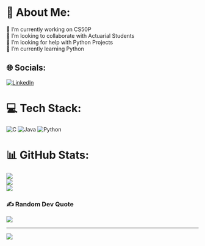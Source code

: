 # 💫 About Me:
🔭 I’m currently working on CS50P<br>👯 I’m looking to collaborate with Actuarial Students<br>🤝 I’m looking for help with Python Projects<br>🌱 I’m currently learning Python<br>


## 🌐 Socials:
[![LinkedIn](https://img.shields.io/badge/LinkedIn-%230077B5.svg?logo=linkedin&logoColor=white)](https://linkedin.com/in/kudakwashechikonyora) 

# 💻 Tech Stack:
![C](https://img.shields.io/badge/c-%2300599C.svg?style=for-the-badge&logo=c&logoColor=white) ![Java](https://img.shields.io/badge/java-%23ED8B00.svg?style=for-the-badge&logo=openjdk&logoColor=white) ![Python](https://img.shields.io/badge/python-3670A0?style=for-the-badge&logo=python&logoColor=ffdd54)
# 📊 GitHub Stats:
![](https://github-readme-stats.vercel.app/api?username=KudakwasheChikonyora&theme=radical&hide_border=false&include_all_commits=false&count_private=true)<br/>
![](https://github-readme-streak-stats.herokuapp.com/?user=KudakwasheChikonyora&theme=radical&hide_border=false)<br/>
![](https://github-readme-stats.vercel.app/api/top-langs/?username=KudakwasheChikonyora&theme=radical&hide_border=false&include_all_commits=false&count_private=true&layout=compact)

### ✍️ Random Dev Quote
![](https://quotes-github-readme.vercel.app/api?type=horizontal&theme=radical)

---
[![](https://visitcount.itsvg.in/api?id=KudakwasheChikonyora&icon=0&color=0)](https://visitcount.itsvg.in)

<!-- Proudly created with GPRM ( https://gprm.itsvg.in ) -->
